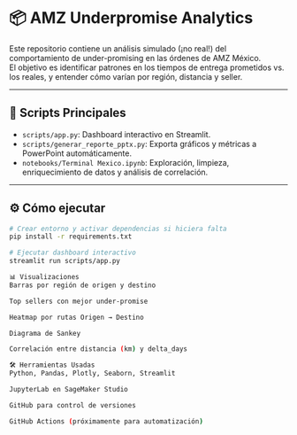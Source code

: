 # 📦 AMZ Underpromise Analytics

Este repositorio contiene un análisis simulado (¡no real!) del comportamiento de under-promising en las órdenes de AMZ México.  
El objetivo es identificar patrones en los tiempos de entrega prometidos vs. los reales, y entender cómo varían por región, distancia y seller.

---

## 🧠 Scripts Principales

- `scripts/app.py`: Dashboard interactivo en Streamlit.
- `scripts/generar_reporte_pptx.py`: Exporta gráficos y métricas a PowerPoint automáticamente.
- `notebooks/Terminal Mexico.ipynb`: Exploración, limpieza, enriquecimiento de datos y análisis de correlación.

---

## ⚙️ Cómo ejecutar

```bash
# Crear entorno y activar dependencias si hiciera falta
pip install -r requirements.txt

# Ejecutar dashboard interactivo
streamlit run scripts/app.py

📊 Visualizaciones
Barras por región de origen y destino

Top sellers con mejor under-promise

Heatmap por rutas Origen → Destino

Diagrama de Sankey

Correlación entre distancia (km) y delta_days

🛠️ Herramientas Usadas
Python, Pandas, Plotly, Seaborn, Streamlit

JupyterLab en SageMaker Studio

GitHub para control de versiones

GitHub Actions (próximamente para automatización)
